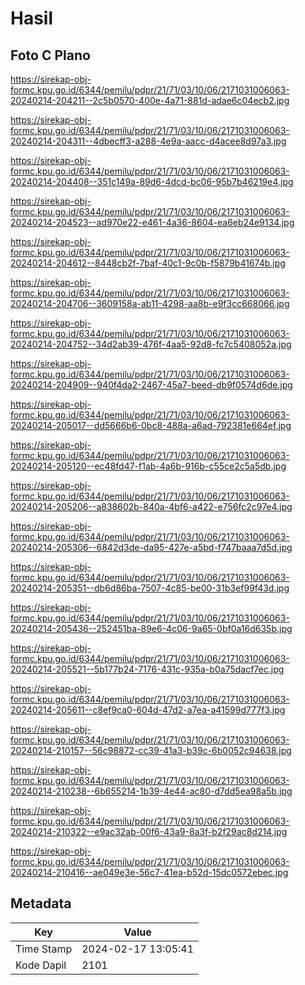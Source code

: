 # Hasil

## Foto C Plano

https://sirekap-obj-formc.kpu.go.id/6344/pemilu/pdpr/21/71/03/10/06/2171031006063-20240214-204211--2c5b0570-400e-4a71-881d-adae6c04ecb2.jpg

https://sirekap-obj-formc.kpu.go.id/6344/pemilu/pdpr/21/71/03/10/06/2171031006063-20240214-204311--4dbecff3-a288-4e9a-aacc-d4acee8d97a3.jpg

https://sirekap-obj-formc.kpu.go.id/6344/pemilu/pdpr/21/71/03/10/06/2171031006063-20240214-204408--351c149a-89d6-4dcd-bc06-95b7b46219e4.jpg

https://sirekap-obj-formc.kpu.go.id/6344/pemilu/pdpr/21/71/03/10/06/2171031006063-20240214-204523--ad970e22-e461-4a36-8604-ea6eb24e9134.jpg

https://sirekap-obj-formc.kpu.go.id/6344/pemilu/pdpr/21/71/03/10/06/2171031006063-20240214-204612--8448cb2f-7baf-40c1-9c0b-f5879b41674b.jpg

https://sirekap-obj-formc.kpu.go.id/6344/pemilu/pdpr/21/71/03/10/06/2171031006063-20240214-204706--3609158a-ab11-4298-aa8b-e9f3cc668066.jpg

https://sirekap-obj-formc.kpu.go.id/6344/pemilu/pdpr/21/71/03/10/06/2171031006063-20240214-204752--34d2ab39-476f-4aa5-92d8-fc7c5408052a.jpg

https://sirekap-obj-formc.kpu.go.id/6344/pemilu/pdpr/21/71/03/10/06/2171031006063-20240214-204909--940f4da2-2467-45a7-beed-db9f0574d6de.jpg

https://sirekap-obj-formc.kpu.go.id/6344/pemilu/pdpr/21/71/03/10/06/2171031006063-20240214-205017--dd5666b6-0bc8-488a-a6ad-792381e664ef.jpg

https://sirekap-obj-formc.kpu.go.id/6344/pemilu/pdpr/21/71/03/10/06/2171031006063-20240214-205120--ec48fd47-f1ab-4a6b-916b-c55ce2c5a5db.jpg

https://sirekap-obj-formc.kpu.go.id/6344/pemilu/pdpr/21/71/03/10/06/2171031006063-20240214-205206--a838602b-840a-4bf6-a422-e756fc2c97e4.jpg

https://sirekap-obj-formc.kpu.go.id/6344/pemilu/pdpr/21/71/03/10/06/2171031006063-20240214-205306--6842d3de-da95-427e-a5bd-f747baaa7d5d.jpg

https://sirekap-obj-formc.kpu.go.id/6344/pemilu/pdpr/21/71/03/10/06/2171031006063-20240214-205351--db6d86ba-7507-4c85-be00-31b3ef99f43d.jpg

https://sirekap-obj-formc.kpu.go.id/6344/pemilu/pdpr/21/71/03/10/06/2171031006063-20240214-205436--252451ba-89e6-4c06-9a65-0bf0a16d635b.jpg

https://sirekap-obj-formc.kpu.go.id/6344/pemilu/pdpr/21/71/03/10/06/2171031006063-20240214-205521--5b177b24-7176-431c-935a-b0a75dacf7ec.jpg

https://sirekap-obj-formc.kpu.go.id/6344/pemilu/pdpr/21/71/03/10/06/2171031006063-20240214-205611--c8ef9ca0-604d-47d2-a7ea-a41599d777f3.jpg

https://sirekap-obj-formc.kpu.go.id/6344/pemilu/pdpr/21/71/03/10/06/2171031006063-20240214-210157--56c98872-cc39-41a3-b39c-6b0052c94638.jpg

https://sirekap-obj-formc.kpu.go.id/6344/pemilu/pdpr/21/71/03/10/06/2171031006063-20240214-210238--6b655214-1b39-4e44-ac80-d7dd5ea98a5b.jpg

https://sirekap-obj-formc.kpu.go.id/6344/pemilu/pdpr/21/71/03/10/06/2171031006063-20240214-210322--e9ac32ab-00f6-43a9-8a3f-b2f29ac8d214.jpg

https://sirekap-obj-formc.kpu.go.id/6344/pemilu/pdpr/21/71/03/10/06/2171031006063-20240214-210416--ae049e3e-56c7-41ea-b52d-15dc0572ebec.jpg


## Metadata

| Key        | Value               |
| ---------- | ------------------- |
| Time Stamp | 2024-02-17 13:05:41 |
| Kode Dapil | 2101                |



